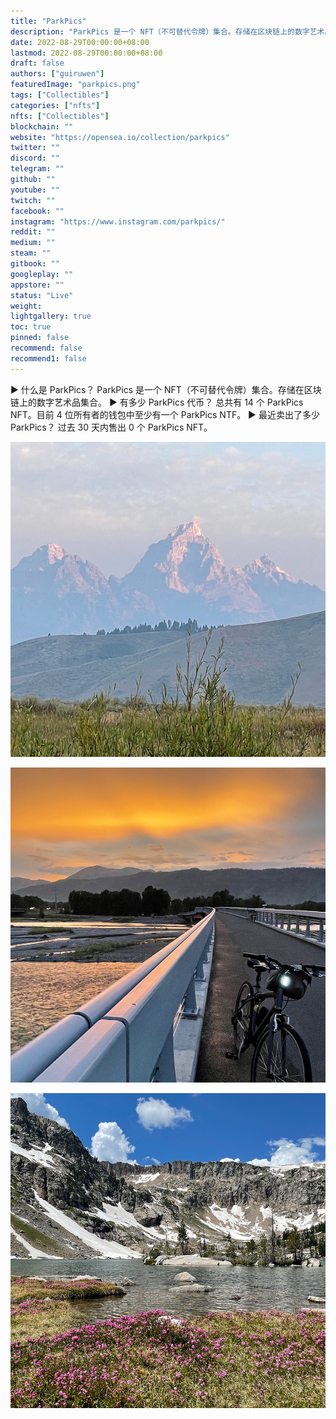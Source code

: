 ```yaml
---
title: "ParkPics"
description: "ParkPics 是一个 NFT（不可替代令牌）集合。存储在区块链上的数字艺术品集合。"
date: 2022-08-29T00:00:00+08:00
lastmod: 2022-08-29T00:00:00+08:00
draft: false
authors: ["guiruwen"]
featuredImage: "parkpics.png"
tags: ["Collectibles"]
categories: ["nfts"]
nfts: ["Collectibles"]
blockchain: ""
website: "https://opensea.io/collection/parkpics"
twitter: ""
discord: ""
telegram: ""
github: ""
youtube: ""
twitch: ""
facebook: ""
instagram: "https://www.instagram.com/parkpics/"
reddit: ""
medium: ""
steam: ""
gitbook: ""
googleplay: ""
appstore: ""
status: "Live"
weight: 
lightgallery: true
toc: true
pinned: false
recommend: false
recommend1: false
---
```

▶ 什么是 ParkPics？
ParkPics 是一个 NFT（不可替代令牌）集合。存储在区块链上的数字艺术品集合。
▶ 有多少 ParkPics 代币？
总共有 14 个 ParkPics NFT。目前 4 位所有者的钱包中至少有一个 ParkPics NTF。
▶ 最近卖出了多少 ParkPics？
过去 30 天内售出 0 个 ParkPics NFT。

![nft](01.png)



![nft](02.png)



![nft](03.png)

